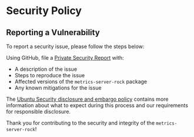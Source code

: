 # Security Policy

## Reporting a Vulnerability

To report a security issue, please follow the steps below:

Using GitHub, file a [Private Security Report](https://github.com/canonical/metrics-server-rock/security/advisories/new) with:
- A description of the issue
- Steps to reproduce the issue
- Affected versions of the `metrics-server-rock` package
- Any known mitigations for the issue

The [Ubuntu Security disclosure and embargo policy](https://ubuntu.com/security/disclosure-policy) contains more information about what to expect during this process and our requirements for responsible disclosure.

Thank you for contributing to the security and integrity of the `metrics-server-rock`!
